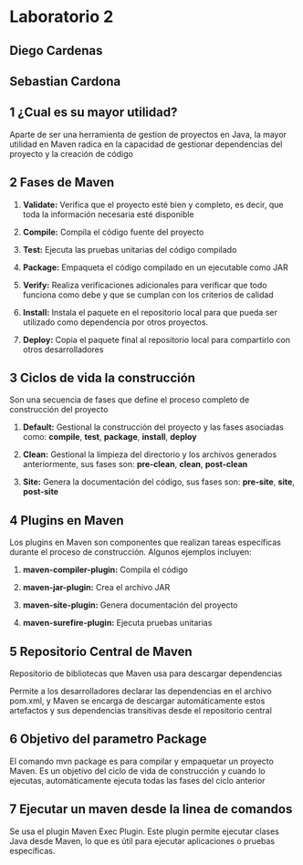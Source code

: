 # Laboratorio 2

## Diego Cardenas

## Sebastian Cardona

## 1 ¿Cual es su mayor utilidad?

Aparte de ser una herramienta de gestion de proyectos en Java, la mayor utilidad en Maven radica en la capacidad de gestionar dependencias del proyecto y la creación de código

## 2 Fases de Maven

1. <strong>Validate:</strong> Verifica que el proyecto esté bien y completo, es decir, que toda la información necesaria esté disponible

2. <strong>Compile:</strong> Compila el código fuente del proyecto

3. <strong>Test:</strong> Ejecuta las pruebas unitarias del código compilado

4. <strong>Package:</strong> Empaqueta el código compilado en un ejecutable como JAR

5. <strong>Verify:</strong> Realiza verificaciones adicionales para verificar que todo funciona como debe y que se cumplan con los criterios de calidad

6. <strong>Install:</strong> Instala el paquete en el repositorio local para que pueda ser utilizado como dependencia por otros proyectos.

7. <strong>Deploy:</strong> Copia el paquete final al repositorio local para compartirlo con otros desarrolladores

## 3 Ciclos de vida la construcción

Son una secuencia de fases que define el proceso completo de construcción del proyecto

1. <strong>Default:</strong> Gestional la construcción del proyecto y las fases asociadas como: <strong>compile</strong>, <strong>test</strong>, <strong>package</strong>, <strong>install</strong>, <strong>deploy</strong>

2. <strong>Clean:</strong> Gestional la limpieza del directorio y los archivos generados anteriormente, sus fases son: <strong>pre-clean</strong>, <strong>clean</strong>, <strong>post-clean</strong>

3. <strong>Site:</strong> Genera la documentación del código, sus fases son: <strong>pre-site</strong>, <strong>site</strong>, <strong>post-site</strong>

## 4 Plugins en Maven

Los plugins en Maven son componentes que realizan tareas específicas durante el proceso de construcción. Algunos ejemplos incluyen:

1. <strong>maven-compiler-plugin:</strong> Compila el código

2. <strong>maven-jar-plugin:</strong> Crea el archivo JAR

3. <strong>maven-site-plugin:</strong> Genera documentación del proyecto

4. <strong>maven-surefire-plugin:</strong> Ejecuta pruebas unitarias

## 5 Repositorio Central de Maven

Repositorio de bibliotecas que Maven usa para descargar dependencias

Permite a los desarrolladores declarar las dependencias en el archivo pom.xml, y Maven se encarga de descargar automáticamente estos artefactos y sus dependencias transitivas desde el repositorio central


## 6 Objetivo del parametro Package

El comando mvn package es para compilar y empaquetar un proyecto Maven.
Es un objetivo del ciclo de vida de construcción y cuando lo ejecutas, automáticamente ejecuta todas las fases del ciclo anterior

## 7 Ejecutar un maven desde la linea de comandos

Se usa el plugin Maven Exec Plugin. Este plugin permite ejecutar clases Java desde Maven, lo que es útil para ejecutar aplicaciones o pruebas específicas.

